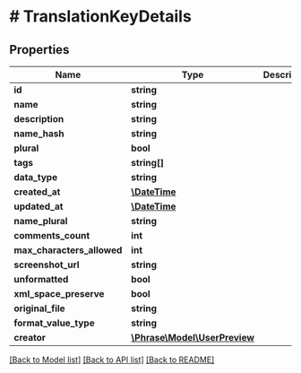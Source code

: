 # # TranslationKeyDetails

## Properties

Name | Type | Description | Notes
------------ | ------------- | ------------- | -------------
**id** | **string** |  | [optional] 
**name** | **string** |  | [optional] 
**description** | **string** |  | [optional] 
**name_hash** | **string** |  | [optional] 
**plural** | **bool** |  | [optional] 
**tags** | **string[]** |  | [optional] 
**data_type** | **string** |  | [optional] 
**created_at** | [**\DateTime**](\DateTime.md) |  | [optional] 
**updated_at** | [**\DateTime**](\DateTime.md) |  | [optional] 
**name_plural** | **string** |  | [optional] 
**comments_count** | **int** |  | [optional] 
**max_characters_allowed** | **int** |  | [optional] 
**screenshot_url** | **string** |  | [optional] 
**unformatted** | **bool** |  | [optional] 
**xml_space_preserve** | **bool** |  | [optional] 
**original_file** | **string** |  | [optional] 
**format_value_type** | **string** |  | [optional] 
**creator** | [**\Phrase\Model\UserPreview**](UserPreview.md) |  | [optional] 

[[Back to Model list]](../../README.md#documentation-for-models) [[Back to API list]](../../README.md#documentation-for-api-endpoints) [[Back to README]](../../README.md)


